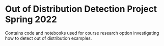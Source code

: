 # Out of Distribution Detection Project Spring 2022

Contains code and notebooks used for course research option investigating how to detect out of distribution examples. 
